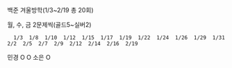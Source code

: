 백준 겨울방학(1/3~2/19 총 20회)

월, 수, 금 2문제씩(골드5~실버2)

      1/3  1/8  1/10  1/12  1/15  1/17  1/19  1/22  1/24  1/26  1/29  1/31  2/2  2/5  2/7  2/9  2/12  2/14  2/16  2/19
민경   O    O
소은   O
